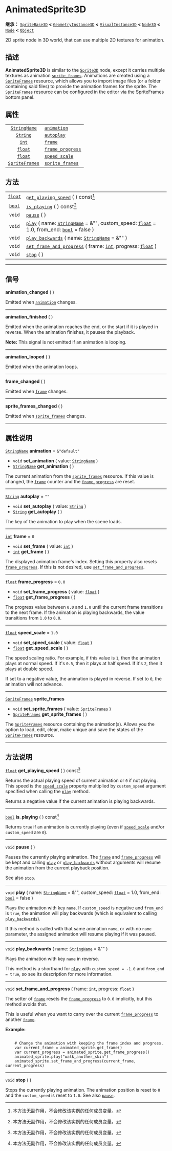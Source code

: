 <!-- ⚠ 请勿编辑本文件 ⚠ -->
<!-- 本文档使用脚本从 WeDot 引擎源码仓库生成。 -->
<!-- 生成脚本：https://github.com/WeDot-Engine/WeDot/tree/4.3/doc/tools/make_md.py； -->
<!-- 原文件：https://github.com/WeDot-Engine/WeDot/tree/4.3/doc/classes/AnimatedSprite3D.xml。 -->

<div id="_class_animatedsprite3d"></div>

# AnimatedSprite3D

**继承：** [`SpriteBase3D`](class_spritebase3d.md) **<** [`GeometryInstance3D`](class_geometryinstance3d.md) **<** [`VisualInstance3D`](class_visualinstance3d.md) **<** [`Node3D`](class_node3d.md) **<** [`Node`](class_node.md) **<** [`Object`](class_object.md)

2D sprite node in 3D world, that can use multiple 2D textures for animation.

## 描述

**AnimatedSprite3D** is similar to the [`Sprite3D`](class_sprite3d.md) node, except it carries multiple textures as animation [`sprite_frames`](#class_animatedsprite3d_property_sprite_frames). Animations are created using a [`SpriteFrames`](class_spriteframes.md) resource, which allows you to import image files (or a folder containing said files) to provide the animation frames for the sprite. The [`SpriteFrames`](class_spriteframes.md) resource can be configured in the editor via the SpriteFrames bottom panel.

## 属性

|||
|:-:|:--|
| [`StringName`](class_stringname.md)     | [`animation`](#class_animatedsprite3d_property_animation)           | ``&"default"`` |
| [`String`](class_string.md)             | [`autoplay`](#class_animatedsprite3d_property_autoplay)             | ``""``         |
| [`int`](class_int.md)                   | [`frame`](#class_animatedsprite3d_property_frame)                   | ``0``          |
| [`float`](class_float.md)               | [`frame_progress`](#class_animatedsprite3d_property_frame_progress) | ``0.0``        |
| [`float`](class_float.md)               | [`speed_scale`](#class_animatedsprite3d_property_speed_scale)       | ``1.0``        |
| [`SpriteFrames`](class_spriteframes.md) | [`sprite_frames`](#class_animatedsprite3d_property_sprite_frames)   |                |

## 方法

|||
|:-:|:--|
| [`float`](class_float.md) | [`get_playing_speed`](class_animatedsprite3dmd#class_animatedsprite3d_method_get_playing_speed) ( ) const[^const]                                                                                                   |
| [`bool`](class_bool.md)   | [`is_playing`](class_animatedsprite3dmd#class_animatedsprite3d_method_is_playing) ( ) const[^const]                                                                                                                 |
| `void`                    | [`pause`](class_animatedsprite3dmd#class_animatedsprite3d_method_pause) ( )                                                                                                                                         |
| `void`                    | [`play`](class_animatedsprite3dmd#class_animatedsprite3d_method_play) ( name: [`StringName`](class_stringname.md) = &"", custom_speed: [`float`](class_float.md) = 1.0, from_end: [`bool`](class_bool.md) = false ) |
| `void`                    | [`play_backwards`](class_animatedsprite3dmd#class_animatedsprite3d_method_play_backwards) ( name: [`StringName`](class_stringname.md) = &"" )                                                                       |
| `void`                    | [`set_frame_and_progress`](class_animatedsprite3dmd#class_animatedsprite3d_method_set_frame_and_progress) ( frame: [`int`](class_int.md), progress: [`float`](class_float.md) )                                     |
| `void`                    | [`stop`](class_animatedsprite3dmd#class_animatedsprite3d_method_stop) ( )                                                                                                                                           |

<!-- rst-class:: classref-section-separator -->

---

## 信号

<div id="_class_class_animatedsprite3d_signal_animation_changed"></div>

**animation_changed** ( ) <div id="class_animatedsprite3d_signal_animation_changed"></div>

Emitted when [`animation`](#class_animatedsprite3d_property_animation) changes.

<!-- rst-class:: classref-item-separator -->

---

<div id="_class_class_animatedsprite3d_signal_animation_finished"></div>

**animation_finished** ( ) <div id="class_animatedsprite3d_signal_animation_finished"></div>

Emitted when the animation reaches the end, or the start if it is played in reverse. When the animation finishes, it pauses the playback.

 **Note:** This signal is not emitted if an animation is looping.

<!-- rst-class:: classref-item-separator -->

---

<div id="_class_class_animatedsprite3d_signal_animation_looped"></div>

**animation_looped** ( ) <div id="class_animatedsprite3d_signal_animation_looped"></div>

Emitted when the animation loops.

<!-- rst-class:: classref-item-separator -->

---

<div id="_class_class_animatedsprite3d_signal_frame_changed"></div>

**frame_changed** ( ) <div id="class_animatedsprite3d_signal_frame_changed"></div>

Emitted when [`frame`](#class_animatedsprite3d_property_frame) changes.

<!-- rst-class:: classref-item-separator -->

---

<div id="_class_class_animatedsprite3d_signal_sprite_frames_changed"></div>

**sprite_frames_changed** ( ) <div id="class_animatedsprite3d_signal_sprite_frames_changed"></div>

Emitted when [`sprite_frames`](#class_animatedsprite3d_property_sprite_frames) changes.

<!-- rst-class:: classref-section-separator -->

---

## 属性说明

<div id="_class_animatedsprite3d_property_animation"></div>

[`StringName`](class_stringname.md) **animation** = ``&"default"`` <div id="class_animatedsprite3d_property_animation"></div>

- `void` **set_animation** ( value: [`StringName`](class_stringname.md) )
- [`StringName`](class_stringname.md) **get_animation** ( )

The current animation from the [`sprite_frames`](#class_animatedsprite3d_property_sprite_frames) resource. If this value is changed, the [`frame`](#class_animatedsprite3d_property_frame) counter and the [`frame_progress`](#class_animatedsprite3d_property_frame_progress) are reset.

<!-- rst-class:: classref-item-separator -->

---

<div id="_class_animatedsprite3d_property_autoplay"></div>

[`String`](class_string.md) **autoplay** = ``""`` <div id="class_animatedsprite3d_property_autoplay"></div>

- `void` **set_autoplay** ( value: [`String`](class_string.md) )
- [`String`](class_string.md) **get_autoplay** ( )

The key of the animation to play when the scene loads.

<!-- rst-class:: classref-item-separator -->

---

<div id="_class_animatedsprite3d_property_frame"></div>

[`int`](class_int.md) **frame** = ``0`` <div id="class_animatedsprite3d_property_frame"></div>

- `void` **set_frame** ( value: [`int`](class_int.md) )
- [`int`](class_int.md) **get_frame** ( )

The displayed animation frame's index. Setting this property also resets [`frame_progress`](#class_animatedsprite3d_property_frame_progress). If this is not desired, use [`set_frame_and_progress`](#class_animatedsprite3d_method_set_frame_and_progress).

<!-- rst-class:: classref-item-separator -->

---

<div id="_class_animatedsprite3d_property_frame_progress"></div>

[`float`](class_float.md) **frame_progress** = ``0.0`` <div id="class_animatedsprite3d_property_frame_progress"></div>

- `void` **set_frame_progress** ( value: [`float`](class_float.md) )
- [`float`](class_float.md) **get_frame_progress** ( )

The progress value between `0.0` and `1.0` until the current frame transitions to the next frame. If the animation is playing backwards, the value transitions from `1.0` to `0.0`.

<!-- rst-class:: classref-item-separator -->

---

<div id="_class_animatedsprite3d_property_speed_scale"></div>

[`float`](class_float.md) **speed_scale** = ``1.0`` <div id="class_animatedsprite3d_property_speed_scale"></div>

- `void` **set_speed_scale** ( value: [`float`](class_float.md) )
- [`float`](class_float.md) **get_speed_scale** ( )

The speed scaling ratio. For example, if this value is `1`, then the animation plays at normal speed. If it's `0.5`, then it plays at half speed. If it's `2`, then it plays at double speed.

If set to a negative value, the animation is played in reverse. If set to `0`, the animation will not advance.

<!-- rst-class:: classref-item-separator -->

---

<div id="_class_animatedsprite3d_property_sprite_frames"></div>

[`SpriteFrames`](class_spriteframes.md) **sprite_frames** <div id="class_animatedsprite3d_property_sprite_frames"></div>

- `void` **set_sprite_frames** ( value: [`SpriteFrames`](class_spriteframes.md) )
- [`SpriteFrames`](class_spriteframes.md) **get_sprite_frames** ( )

The [`SpriteFrames`](class_spriteframes.md) resource containing the animation(s). Allows you the option to load, edit, clear, make unique and save the states of the [`SpriteFrames`](class_spriteframes.md) resource.

<!-- rst-class:: classref-section-separator -->

---

## 方法说明

<div id="_class_animatedsprite3d_method_get_playing_speed"></div>

[`float`](class_float.md) **get_playing_speed** ( ) const[^const]<div id="class_animatedsprite3d_method_get_playing_speed"></div>

Returns the actual playing speed of current animation or `0` if not playing. This speed is the [`speed_scale`](#class_animatedsprite3d_property_speed_scale) property multiplied by `custom_speed` argument specified when calling the [`play`](#class_animatedsprite3d_method_play) method.

Returns a negative value if the current animation is playing backwards.

<!-- rst-class:: classref-item-separator -->

---

<div id="_class_animatedsprite3d_method_is_playing"></div>

[`bool`](class_bool.md) **is_playing** ( ) const[^const]<div id="class_animatedsprite3d_method_is_playing"></div>

Returns `true` if an animation is currently playing (even if [`speed_scale`](#class_animatedsprite3d_property_speed_scale) and/or `custom_speed` are `0`).

<!-- rst-class:: classref-item-separator -->

---

<div id="_class_animatedsprite3d_method_pause"></div>

`void` **pause** ( )<div id="class_animatedsprite3d_method_pause"></div>

Pauses the currently playing animation. The [`frame`](#class_animatedsprite3d_property_frame) and [`frame_progress`](#class_animatedsprite3d_property_frame_progress) will be kept and calling [`play`](#class_animatedsprite3d_method_play) or [`play_backwards`](#class_animatedsprite3d_method_play_backwards) without arguments will resume the animation from the current playback position.

See also [`stop`](#class_animatedsprite3d_method_stop).

<!-- rst-class:: classref-item-separator -->

---

<div id="_class_animatedsprite3d_method_play"></div>

`void` **play** ( name: [`StringName`](class_stringname.md) = &"", custom_speed: [`float`](class_float.md) = 1.0, from_end: [`bool`](class_bool.md) = false )<div id="class_animatedsprite3d_method_play"></div>

Plays the animation with key `name`. If `custom_speed` is negative and `from_end` is `true`, the animation will play backwards (which is equivalent to calling [`play_backwards`](#class_animatedsprite3d_method_play_backwards)).

If this method is called with that same animation `name`, or with no `name` parameter, the assigned animation will resume playing if it was paused.

<!-- rst-class:: classref-item-separator -->

---

<div id="_class_animatedsprite3d_method_play_backwards"></div>

`void` **play_backwards** ( name: [`StringName`](class_stringname.md) = &"" )<div id="class_animatedsprite3d_method_play_backwards"></div>

Plays the animation with key `name` in reverse.

This method is a shorthand for [`play`](#class_animatedsprite3d_method_play) with `custom_speed = -1.0` and `from_end = true`, so see its description for more information.

<!-- rst-class:: classref-item-separator -->

---

<div id="_class_animatedsprite3d_method_set_frame_and_progress"></div>

`void` **set_frame_and_progress** ( frame: [`int`](class_int.md), progress: [`float`](class_float.md) )<div id="class_animatedsprite3d_method_set_frame_and_progress"></div>

The setter of [`frame`](#class_animatedsprite3d_property_frame) resets the [`frame_progress`](#class_animatedsprite3d_property_frame_progress) to `0.0` implicitly, but this method avoids that.

This is useful when you want to carry over the current [`frame_progress`](#class_animatedsprite3d_property_frame_progress) to another [`frame`](#class_animatedsprite3d_property_frame).

 **Example:** 



```gdscript

    # Change the animation with keeping the frame index and progress.
    var current_frame = animated_sprite.get_frame()
    var current_progress = animated_sprite.get_frame_progress()
    animated_sprite.play("walk_another_skin")
    animated_sprite.set_frame_and_progress(current_frame, current_progress)
```





<!-- rst-class:: classref-item-separator -->

---

<div id="_class_animatedsprite3d_method_stop"></div>

`void` **stop** ( )<div id="class_animatedsprite3d_method_stop"></div>

Stops the currently playing animation. The animation position is reset to `0` and the `custom_speed` is reset to `1.0`. See also [`pause`](#class_animatedsprite3d_method_pause).

[^virtual]: 本方法通常需要用户覆盖才能生效。
[^const]: 本方法无副作用，不会修改该实例的任何成员变量。
[^vararg]: 本方法除了能接受在此处描述的参数外，还能够继续接受任意数量的参数。
[^constructor]: 本方法用于构造某个类型。
[^static]: 调用本方法无需实例，可直接使用类名进行调用。
[^operator]: 本方法描述的是使用本类型作为左操作数的有效运算符。
[^bitfield]: 这个值是由下列位标志构成位掩码的整数。
[^void]: 无返回值。
